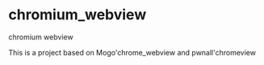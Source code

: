 chromium_webview
================

chromium webview

This is a project based on Mogo'chrome_webview and pwnall'chromeview
